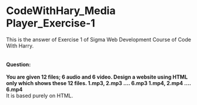 # CodeWithHary_Media Player_Exercise-1
This is the answer of Exercise 1 of Sigma Web Development Course of Code With Harry.<br><br><br>
**Question:<br><br>
You are given 12 files; 6 audio and 6 video.
Design a website using HTML only which shows these 12 files.
    1.mp3, 2.mp3 .... 6.mp3
    1.mp4, 2.mp4 .... 6.mp4** 
<br>
It is based purely on HTML.

